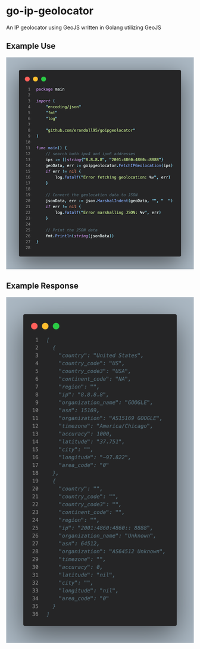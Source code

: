 # go-ip-geolocator
 An IP geolocator using GeoJS written in Golang utilizing GeoJS

## Example Use
![Example Image](assets/example.png)

## Example Response
![Example Response Image](assets/example_response.png)